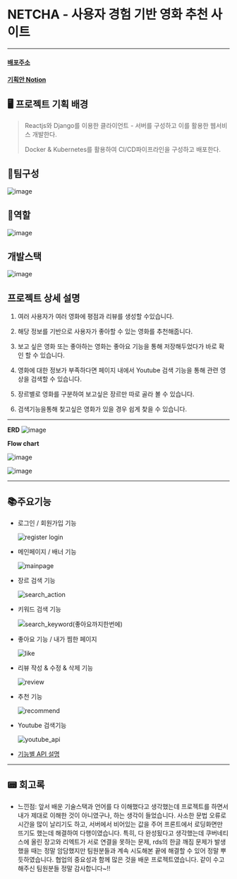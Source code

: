 # NETCHA - 사용자 경험 기반 영화 추천 사이트

---

#### [ 배포주소 ](http://aa45ad59075e14ae2a4538dee06b9869-1628875909.ap-northeast-3.elb.amazonaws.com/)

#### [ 기획안 Notion ](https://ivy-feather-a16.notion.site/NETCHA-7aee2612452f4fabaf02ba541b3e78f8)

## 🖥 프로젝트 기획 배경

> Reactjs와 Django를 이용한 클라이언트 - 서버를 구성하고 이를 활용한 웹서비스 개발한다.
>
> Docker & Kubernetes를 활용하여 CI/CD파이프라인을 구성하고 배포한다.

## 🚀팀구성

![image](https://user-images.githubusercontent.com/98939242/169683773-fd3c0d93-a720-45ce-9956-e004f762dee8.png)

## 🚀역할

![image](https://user-images.githubusercontent.com/98939242/169683793-1c890eeb-42e3-45a0-a180-3a5abe792936.png)

## 개발스택

![image](https://user-images.githubusercontent.com/98939242/169683821-68a4befb-ca54-452b-aa21-cb6e078208a2.png)

## 프로젝트 상세 설명

1.  여러 사용자가 여러 영화에 평점과 리뷰를 생성할 수있습니다.

2.  해당 정보를 기반으로 사용자가 좋아할 수 있는 영화를 추천해줍니다.

3.  보고 싶은 영화 또는 좋아하는 영화는 좋아요 기능을 통해 저장해두었다가 바로 확인 할 수 있습니다.

4.  영화에 대한 정보가 부족하다면 페이지 내에서 Youtube 검색 기능을 통해 관련 영상을 검색할 수 있습니다.

5.  장르별로 영화를 구분하여 보고싶은 장르만 따로 골라 볼 수 있습니다.

6.  검색기능을통해 찾고싶은 영화가 있을 경우 쉽게 찾을 수 있습니다.

---

<B>ERD</B>
![image](https://user-images.githubusercontent.com/98939242/169684192-a5c55c8d-f841-4826-b769-e1c6000cf5d2.png)

<B>Flow chart</B>

![image](https://user-images.githubusercontent.com/98939242/169684225-6b82d81e-4afa-41e2-813e-6dcf6c05da40.png)

![image](https://user-images.githubusercontent.com/98939242/169684239-b4c91396-5372-46d0-a6e2-77640e387fed.png)

---

## 📚주요기능

- 로그인 / 회원가입 기능

  ![register login](https://user-images.githubusercontent.com/98939242/169698476-3de83ab1-50f1-4560-a6c8-faa29905b6ee.gif)
  <br>

- 메인페이지 / 배너 기능

  ![mainpage](https://user-images.githubusercontent.com/98939242/169698428-9f516959-a73b-40e3-999b-28f2558e7178.gif)
  <br>

- 장르 검색 기능

  ![search_action](https://user-images.githubusercontent.com/98939242/169698517-83b59864-8cd9-4b6c-ae28-d659fceb639d.gif)
  <br>

- 키워드 검색 기능

  ![search_keyword(좋아요까지한번에)](https://user-images.githubusercontent.com/98939242/169698526-002e7132-7538-4c64-8b25-0e1a5a433da0.gif)
  <br>

- 좋아요 기능 / 내가 찜한 페이지

  ![like](https://user-images.githubusercontent.com/98939242/169698402-4c17232b-f14a-4353-a0af-511dcbafb36b.gif)
  <br>

- 리뷰 작성 & 수정 & 삭제 기능

  ![review](https://user-images.githubusercontent.com/98939242/169698513-65ef7952-4460-4e90-aad7-99df83e4e037.gif)
  <br>

- 추천 기능

  ![recommend](https://user-images.githubusercontent.com/98939242/169698464-35e668b0-0595-48c8-ad80-7284be2332f3.gif)
  <br>

- Youtube 검색기능

  ![youtube_api](https://user-images.githubusercontent.com/98939242/169698533-8f6694e7-b909-4803-8b0a-d5443ad71533.gif)

* [기능별 API 설명](https://ivy-feather-a16.notion.site/NETCHA-MOVIES-ACCOUNTS-API-back-992e2f31830d4edcaefcce9c5bc53aaf)

---

## 📟 회고록

- 느낀점:
  앞서 배운 기술스택과 언어를 다 이해했다고 생각했는데 프로젝트를 하면서 내가 제대로 이해한 것이 아니였구나, 하는 생각이 들었습니다. 사소한 문법 오류로 시간을 많이 날리기도 하고, 서버에서 비어있는 값을 주어 프론트에서 로딩화면만 뜨기도 했는데 해결하여 다행이였습니다. 특히, 다 완성됬다고 생각했는데 쿠버네티스에 올린 장고와 리엑트가 서로 연결을 못하는 문제, rds의 한글 깨짐 문제가 발생했을 때는 정말 암담했지만 팀원분들과 계속 시도해본 끝에 해결할 수 있어 정말 뿌듯하였습니다. 협업의 중요성과 함께 많은 것을 배운 프로젝트였습니다. 같이 수고해주신 팀원분들 정말 감사합니다~!!
